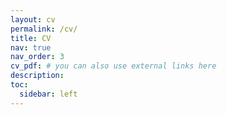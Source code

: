 ```yaml
---
layout: cv
permalink: /cv/
title: CV
nav: true
nav_order: 3
cv_pdf: # you can also use external links here
description:
toc:
  sidebar: left
---
```

